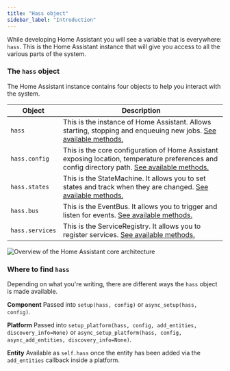 ```yaml
---
title: "Hass object"
sidebar_label: "Introduction"
---
```


While developing Home Assistant you will see a variable that is everywhere: `hass`. This is the Home Assistant instance that will give you access to all the various parts of the system.

### The `hass` object

The Home Assistant instance contains four objects to help you interact with the system.

| Object | Description |
| ------ | ----------- |
| `hass` | This is the instance of Home Assistant. Allows starting, stopping and enqueuing new jobs. [See available methods.](https://dev-docs.home-assistant.io/en/dev/api/core.html#homeassistant.core.HomeAssistant)
| `hass.config` | This is the core configuration of Home Assistant exposing location, temperature preferences and config directory path. [See available methods.](https://dev-docs.home-assistant.io/en/dev/api/core.html#homeassistant.core.Config)
| `hass.states` | This is the StateMachine. It allows you to set states and track when they are changed. [See available methods.](https://developers.home-assistant.io/docs/dev_101_states) |
| `hass.bus` | This is the EventBus. It allows you to trigger and listen for events. [See available methods.](https://developers.home-assistant.io/docs/dev_101_events) |
| `hass.services` | This is the ServiceRegistry. It allows you to register services. [See available methods.](https://dev-docs.home-assistant.io/en/dev/api/core.html#homeassistant.core.ServiceRegistry) |

<img class='invertDark'
  alt='Overview of the Home Assistant core architecture'
  src='/img/en/architecture/ha_architecture.svg'
/>

### Where to find `hass`

Depending on what you're writing, there are different ways the `hass` object is made available.

**Component**
Passed into `setup(hass, config)` or `async_setup(hass, config)`.

**Platform**
Passed into `setup_platform(hass, config, add_entities, discovery_info=None)` or `async_setup_platform(hass, config, async_add_entities, discovery_info=None)`.

**Entity**
Available as `self.hass` once the entity has been added via the `add_entities` callback inside a platform.
